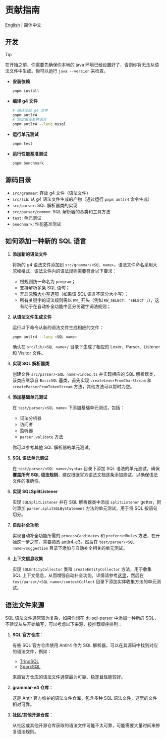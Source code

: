 # 贡献指南

[English](./CONTRIBUTING.md) | 简体中文

## 开发

> [!Tip]
> 在开始之前，你需要先确保你本地的 java 环境已经设置好了，否则你将无法从语法文件中生成。你可以运行 `java --version` 来检查。

-   **安装依赖**

    ```bash
    pnpm install
    ```

-   **编译 g4 文件**

    ```bash
    # 编译全部 g4 文件
    pnpm antlr4
    # 指定编译某种语言
    pnpm antlr4 --lang mysql
    ```

-   **运行单元测试**

    ```bash
    pnpm test
    ```

-   **运行性能基准测试**

    ```bash
    pnpm benchmark
    ```

## 源码目录

-   `src/grammar`: 存放 g4 文件（语法文件）
-   `src/lib`: 从 g4 语法文件生成的产物（通过运行 `pnpm antlr4` 命令生成）
-   `src/parser`: SQL 解析器类的实现
-   `src/parser/common`: SQL 解析器的基类和工具方法
-   `test`: 单元测试
-   `benchmark`: 性能基准测试

## 如何添加一种新的 SQL 语言

1. **添加新的语法文件**
   
   将新的 g4 语法文件添加到 `src/grammar/<SQL name>`，语法文件命名采用大驼峰格式，语法文件内的语法规则需要符合以下要求：
   
    - 根规则统一命名为 `program`；
    - 支持解析多条 SQL 语句；
    - 开启[忽略大小写选项](https://github.com/antlr/antlr4/blob/dev/doc/options.md#caseinsensitive)（如果该 SQL 语言不区分大小写）；
    - 所有关键字的词法规则需以 `KW_` 开头（例如 `KW_SELECT: 'SELECT';`），这有助于在自动补全功能中区分关键字词法规则；

2. **从语法文件生成文件**

   运行以下命令从新的语法文件生成相应的文件：
   
    ```bash
    pnpm antlr4 --lang <SQL name>
    ```

   确认在 `src/lib/<SQL name>/` 目录下生成了相应的 Lexer、Parser、Listener 和 Visitor 文件。

3. **实现 SQL 解析器类**

   创建文件 `src/parser/<SQL name>/index.ts` 并实现相应的 SQL 解析器类，该类应继承自 `BasicSQL` 基类，首先实现 `createLexerFromCharStream` 和 `createParserFromTokenStream` 方法，其他方法可以暂时为空。

4. **添加基础单元测试**

   在 `test/parser/<SQL name>` 下添加基础单元测试，包括：
   
    - 词法分析器
    - 访问者
    - 监听器
    - `parser.validate` 方法

   你可以参考其他 SQL 解析器的单元测试。

5. **SQL 语法单元测试**

   在 `test/parser/<SQL name>/syntax` 目录下添加 SQL 语法的单元测试，确保**覆盖所有 SQL 语法规则**，建议根据官方语法文档逐条添加测试，以确保语法文件的准确性。

6. **实现 SQLSplitListener**

   实现 `SQLSplitListener` 并在 SQL 解析器类中添加 `splitListener` getter，同时添加 `parser.splitSQLByStatement` 方法的单元测试，用于将 SQL 按语句切分。

7. **自动补全功能**

   实现自动补全功能所需的 `processCandidates` 和 `preferredRules` 方法，在开始这一步之前，需要熟悉 [antlr4-c3](https://github.com/mike-lischke/antlr4-c3)，然后在 `test/parser/<SQL name>/suggestion` 目录下添加与自动补全相关的单元测试。

8. **上下文信息收集**

   实现 `SQLEntityCollector` 类和 `createEntityCollector` 方法，用于收集 SQL 上下文信息，从而增强自动补全功能，详情请参考[这里](https://github.com/DTStack/dt-sql-parser/discussions/250#discussioncomment-8215715)，然后在 `test/parser/<SQL name>/contextCollect` 目录下添加实体收集方法的单元测试。

## 语法文件来源

SQL 语法文件通常较为复杂，如果你想在 dt-sql-parser 中添加一种新的 SQL，不建议从头开始编写，可以考虑以下来源，按推荐顺序排列：

1. **SQL 官方仓库**：
   
   有些 SQL 官方仓库使用 Antlr4 作为 SQL 解析器，可以在其源码中找到对应的语法文件，例如：
    - [TrinoSQL](https://github.com/trinodb/trino/blob/385/core/trino-parser/src/main/antlr4/io/trino/sql/parser/SqlBase.g4)
    - [SparkSQL](https://github.com/apache/spark/blob/v3.5.0/sql/api/src/main/antlr4/org/apache/spark/sql/catalyst/parser/SqlBaseParser.g4)

   来自官方仓库的语法文件通常最为可靠、稳定且性能较好。

2. **grammar-v4 仓库**：
   
   这是 Antlr 官方维护的语法文件仓库，包含多种 SQL 语法文件，这里的文件相对可靠。

3. **社区/其他开源仓库**：
   
   从社区或其他开源仓库获取的语法文件可能不太可靠，可能需要大量时间来修复语法规则。

